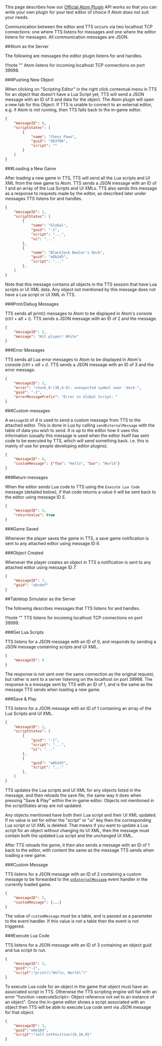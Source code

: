 This page describes how our [Official Atom Plugin](../atom/) API works so that you can write your own plugin for your text editor of choice if Atom does not suit your needs.

Communication between the editor and TTS occurs via two localhost TCP connections: one where TTS listens for messages and one where the editor listens for messages. All communication messages are JSON.

##Atom as the Server

The following are messages the editor plugin listens for and handles.

!!!note ""
	Atom listens for incoming localhost TCP connections on port 39998.

###Pushing New Object

When clicking on "Scripting Editor" in the right click contextual menu in TTS for an object that doesn't have a Lua Script yet, TTS will send a JSON message with an ID of 0 and data for the object. The Atom plugin will open a new tab for this Object. If TTS is unable to connect to an external editor, e.g. if Atom is not running, then TTS falls back to the in-game editor.

```JSON
{
    "messageID": 0,
    "scriptStates": [
        {
            "name": "Chess Pawn",
            "guid": "db3f06",
            "script": ""
        }
    ]
}
```

###Loading a New Game

After loading a new game in TTS, TTS will send all the Lua scripts and UI XML from the new game to Atom. TTS sends a JSON message with an ID of 1 and an array of the Lua Scripts and UI XMLs. TTS also sends this message as a response to requests made by the editor, as described later under messages TTS listens for and handles.

```JSON
{
    "messageID": 1,
    "scriptStates": [
        {
            "name": "Global",
            "guid": "-1",
            "script": "...",
            "ui": "..."
        },
        {
            "name": "BlackJack Dealer's Deck",
            "guid": "a0b2d5",
            "script": "..."
        },
    ]
}
```

Note that this message contains all objects in the TTS session that have Lua scripts or UI XML data. Any object not mentioned by this message does not have a Lua script or UI XML in TTS.

###Print/Debug Messages

TTS sends all print() messages to Atom to be displayed in Atom's console (ctrl + alt + i). TTS sends a JSON message with an ID of 2 and the message.

```JSON
{
    "messageID": 2,
    "message": "Hit player! White"
}
```


###Error Messages

TTS sends all Lua error messages to Atom to be displayed in Atom's console *(ctrl + alt + i)*. TTS sends a JSON message with an ID of 3 and the error message.

```JSON
{
    "messageID": 3,
    "error": "chunk_0:(36,4-8): unexpected symbol near 'deck'",
    "guid": "-1",
    "errorMessagePrefix": "Error in Global Script: "
}
```


###Custom messages

A `messageID` of *4* is used to send a custom message from TTS to the attached editor.  This is done in Lua by calling `sendExternalMessage` with the table of data you wish to send.  It is up to the editor how it uses this information (usually this message is used when the editor itself has sent code to be executed by TTS, which will send something back. i.e. this is mainly of use for people developing editor plugins).

```JSON
{
    "messageID": 4,
    "customMessage": {"foo": "Hello", "bar": "World"}
}
```



###Return messages

When the editor sends Lua code to TTS using the `Execute Lua Code` message (detailed below), if that code returns a value it will be sent back to the editor using message ID *5*.

```JSON
{
    "messageID": 5,
    "returnValue": true
}
```



###Game Saved

Whenever the player saves the game in TTS, a save game notification is sent to any attached editor using message ID *6*.



###Object Created

Whenever the player creates an object in TTS a notification is sent to any attached editor using message ID *7*.

```JSON
{
    "messageID": 7,
    "guid": "abcdef"
}
```



##Tabletop Simulator as the Server

The following describes messages that TTS listens for and handles.

!!!note ""
	TTS listens for incoming localhost TCP connections on port 39999.


###Get Lua Scripts

TTS listens for a JSON message with an ID of 0, and responds by sending a JSON message containing scripts and UI XML.

```JSON
{
    "messageID": 0
}
```

The response is not sent over the same connection as the original request, but rather is sent to a server listening on the localhost on port 39998. The response is a message sent by TTS with an ID of 1, and is the same as the message TTS sends when loading a new game.

###Save & Play

TTS listens for a JSON message with an ID of 1 containing an array of the Lua Scripts and UI XML.

```JSON
{
    "messageID": 1,
    "scriptStates": [
        {
            "guid": "-1",
            "script": "...",
            "ui": "..."
        },
        {
            "guid": "a0b2d5",
            "script": "..."
        },
    ]
}
```

TTS updates the Lua scripts and UI XML for any objects listed in the message, and then reloads the save file, the same way it does when pressing "Save & Play" within the in-game editor. Objects not mentioned in the scriptStates array are not updated.

Any objects mentioned have both their Lua script and their UI XML updated. If no value is set for either the "script" or "ui" key then the corresponding Lua script or UI XML is deleted. That means if you want to update a Lua script for an object without changing its UI XML, then the message must contain both the updated Lua script and the unchanged UI XML.

After TTS reloads the game, it then also sends a message with an ID of 1 back to the editor, with content the same as the message TTS sends when loading a new game.

###Custom Message

TTS listens for a JSON message with an ID of 2 containing a custom message to be forwarded to the [`onExternalMessage`](../event/#onexternalmessage) event handler in the currently loaded game.

```JSON
{
    "messageID": 2,
    "customMessage": {...}
}
```

The value of `customMessage` must be a table, and is passed as a parameter to the event handler. If this value is not a table then the event is not triggered.

###Execute Lua Code

TTS listens for a JSON message with an ID of 3 containing an object guid and lua script to run.

```JSON
{
    "messageID": 3,
    "guid":"-1",
    "script":"print(\"Hello, World\")"
}
```

To execute Lua code for an object in the game that object must have an associated script in TTS. Otherwise the TTS scripting engine will fail with an error "function \<executeScript\>: Object reference not set to an instance of an object". Once the in-game editor shows a script associated with an object then TTS will be able to execute Lua code sent via JSON message for that object.

```JSON
{
    "messageID": 3,
    "guid":"e8e104",
    "script":"self.setPosition({0,10,0}"
}
```
